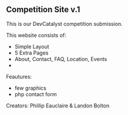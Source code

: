 Competition Site v.1
--------------------
This is our DevCatalyst competition submission.

This website consists of:
- Simple Layout
- 5 Extra Pages
- About, Contact, FAQ, Location, Events
 -
Feautures:
- few graphics
- php contact form

Creators: Phillip Eauclaire & Landon Bolton
